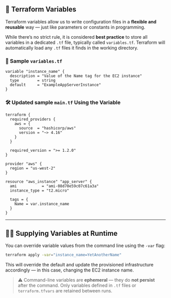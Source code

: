## 🧮 Terraform Variables

Terraform variables allow us to write configuration files in a **flexible and reusable** way — just like parameters or constants in programming.

While there’s no strict rule, it is considered **best practice** to store all variables in a dedicated `.tf` file, typically called `variables.tf`. Terraform will automatically load any `.tf` files it finds in the working directory.

### 📄 Sample `variables.tf`

```hcl
variable "instance_name" {
  description = "Value of the Name tag for the EC2 instance"
  type        = string
  default     = "ExampleAppServerInstance"
}
```

### 🛠️ Updated sample `main.tf` Using the Variable

```hcl
terraform {
  required_providers {
    aws = {
      source  = "hashicorp/aws"
      version = "~> 4.16"
    }
  }

  required_version = ">= 1.2.0"
}

provider "aws" {
  region = "us-west-2"
}

resource "aws_instance" "app_server" {
  ami           = "ami-08d70e59c07c61a3a"
  instance_type = "t2.micro"

  tags = {
    Name = var.instance_name
  }
}
```

---

## 🧑‍💻 Supplying Variables at Runtime

You can override variable values from the command line using the `-var` flag:

```bash
terraform apply -var="instance_name=YetAnotherName"
```

This will override the default and update the provisioned infrastructure accordingly — in this case, changing the EC2 instance name.

> ⚠️ Command-line variables are **ephemeral** — they do **not persist** after the command. Only variables defined in `.tf` files or `terraform.tfvars` are retained between runs.
